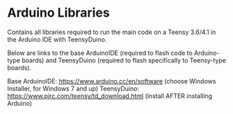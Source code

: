 # Arduino Libraries
Contains all libraries required to run the main code on a Teensy 3.6/4.1 in the Arduino IDE with TeensyDuino.

Below are links to the base ArduinoIDE (required to flash code to Arduino-type boards) and TeensyDuino (required to flash specifically to Teensy-type boards).

Base ArduinoIDE: https://www.arduino.cc/en/software (choose Windows Installer, for Windows 7 and up)
TeensyDuino: https://www.pjrc.com/teensy/td_download.html (install AFTER installing Arduino)
